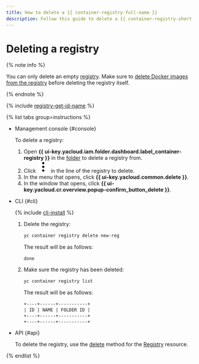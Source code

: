 ```yaml
---
title: How to delete a {{ container-registry-full-name }}
description: Follow this guide to delete a {{ container-registry-short-name }}.
---
```


# Deleting a registry

{% note info %}

You can only delete an empty [registry](../../concepts/registry.md). Make sure to [delete Docker images from the registry](../docker-image/docker-image-delete.md) before deleting the registry itself.

{% endnote %}

{% include [registry-get-id-name](../../../_includes/iot-core/registry-get-id-name.md) %}

{% list tabs group=instructions %}

- Management console {#console}

  To delete a registry:
  1. Open **{{ ui-key.yacloud.iam.folder.dashboard.label_container-registry }}** in the [folder](../../../resource-manager/concepts/resources-hierarchy.md#folder) to delete a registry from.
  1. Click ![image](../../../_assets/console-icons/ellipsis-vertical.svg) in the line of the registry to delete.
  1. In the menu that opens, click **{{ ui-key.yacloud.common.delete }}**.
  1. In the window that opens, click **{{ ui-key.yacloud.cr.overview.popup-confirm_button_delete }}**.

- CLI {#cli}

  {% include [cli-install](../../../_includes/cli-install.md) %}

  1. Delete the registry:

     ```bash
     yc container registry delete new-reg
     ```

     The result will be as follows:

     ```text
     done
     ```

  1. Make sure the registry has been deleted:

     ```bash
     yc container registry list
     ```

     The result will be as follows:

     ```text
     +----+------+-----------+
     | ID | NAME | FOLDER ID |
     +----+------+-----------+
     +----+------+-----------+
     ```

- API {#api}

  To delete the registry, use the [delete](../../api-ref/Registry/delete.md) method for the [Registry](../../api-ref/Registry/) resource.

{% endlist %}